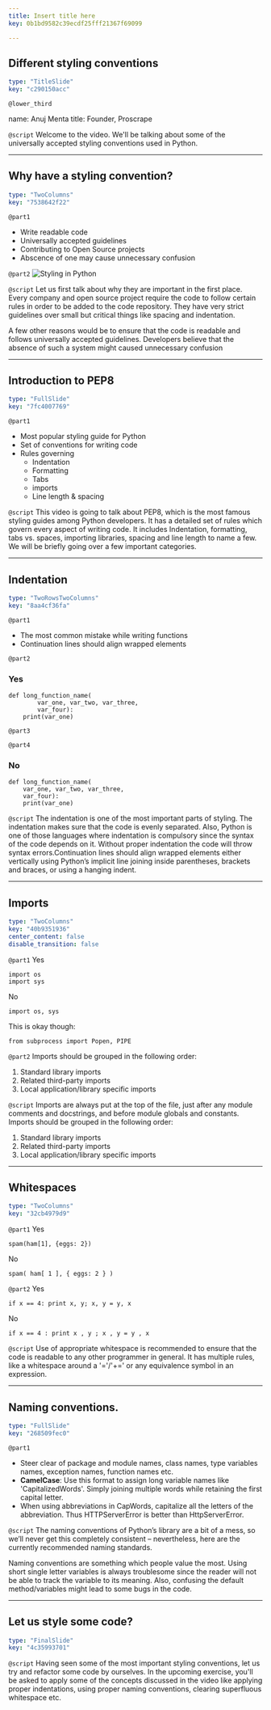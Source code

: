 ```yaml
---
title: Insert title here
key: 0b1bd9582c39ecdf25fff21367f69099

---
```

## Different styling conventions

```yaml
type: "TitleSlide"
key: "c290150acc"
```

`@lower_third`

name: Anuj Menta
title: Founder, Proscrape


`@script`
Welcome to the video. We'll be talking about some of the universally accepted styling conventions used in Python.


---
## Why have a styling convention?

```yaml
type: "TwoColumns"
key: "7538642f22"
```

`@part1`
- Write readable code
- Universally accepted guidelines
- Contributing to Open Source projects
- Abscence of one may cause unnecessary confusion


`@part2`
![Styling in Python](https://static.thenounproject.com/png/1895611-200.png)


`@script`
Let us first talk about why they are important in the first place. Every company and open source project require the code to follow certain rules in order to be added to the code repository. They have very strict guidelines over small but critical things like spacing and indentation. 

A few other reasons would be to ensure that the code is readable and follows universally accepted guidelines. Developers believe that the absence of such a system might caused unnecessary confusion


---
## Introduction to PEP8

```yaml
type: "FullSlide"
key: "7fc4007769"
```

`@part1`
- Most popular styling guide for Python
- Set of conventions for writing code
- Rules governing 
    - Indentation
    - Formatting
    - Tabs
    - imports
    - Line length & spacing


`@script`
This video is going to talk about PEP8, which is the most famous styling guides among Python developers. It has a detailed set of rules which govern every aspect of writing code. It includes Indentation, formatting, tabs vs. spaces, importing libraries, spacing and line length to name a few. We will be briefly going over a few important categories.


---
## Indentation

```yaml
type: "TwoRowsTwoColumns"
key: "8aa4cf36fa"
```

`@part1`
- The most common mistake while writing functions
- Continuation lines should align wrapped elements


`@part2`
### Yes
```
def long_function_name(
        var_one, var_two, var_three,
        var_four):
    print(var_one)
```


`@part3`



`@part4`
### No

```
def long_function_name(
    var_one, var_two, var_three,
    var_four):
    print(var_one)
```


`@script`
The indentation is one of the most important parts of styling. The indentation makes sure that the code is evenly separated. Also, Python is one of those languages where indentation is compulsory since the syntax of the code depends on it. Without proper indentation the code will throw syntax errors.Continuation lines should align wrapped elements either vertically using Python’s implicit line joining inside parentheses, brackets and braces, or using a hanging indent.


---
## Imports 

```yaml
type: "TwoColumns"
key: "40b9351936"
center_content: false
disable_transition: false
```

`@part1`
Yes
```
import os
import sys
```
No
```
import os, sys
```
This is okay though:
```
from subprocess import Popen, PIPE
```


`@part2`
Imports should be grouped in the following order:

1. Standard library imports
2. Related third-party imports
3. Local application/library specific imports


`@script`
Imports are always put at the top of the file, just after any module comments and docstrings, and before module globals and constants.
Imports should be grouped in the following order:

1. Standard library imports
2. Related third-party imports
3. Local application/library specific imports


---
## Whitespaces

```yaml
type: "TwoColumns"
key: "32cb4979d9"
```

`@part1`
Yes
```
spam(ham[1], {eggs: 2})
```
No
```
spam( ham[ 1 ], { eggs: 2 } )
```


`@part2`
Yes
```
if x == 4: print x, y; x, y = y, x
```
No
```
if x == 4 : print x , y ; x , y = y , x
```


`@script`
Use of appropriate whitespace is recommended to ensure that the code is readable to any other programmer in general. It has multiple rules, like a whitespace around a '='/'+=' or any equivalence symbol in an expression.


---
## Naming conventions.

```yaml
type: "FullSlide"
key: "268509fec0"
```

`@part1`
- Steer clear of package and module names, class names, type variables names, exception names, function names etc. 
- **CamelCase**: Use this format to assign long variable names like 'CapitalizedWords'. Simply joining multiple words while retaining the first capital letter. 
- When using abbreviations in CapWords, capitalize all the letters of the abbreviation. Thus HTTPServerError is better than HttpServerError.


`@script`
The naming conventions of Python’s library are a bit of a mess, so we’ll never get this completely consistent – nevertheless, here are the currently recommended naming standards. 

Naming conventions are something which people value the most. Using short single letter variables is always troublesome since the reader will not be able to track the variable to its meaning. Also, confusing the default method/variables might lead to some bugs in the code.


---
## Let us style some code?

```yaml
type: "FinalSlide"
key: "4c35993701"
```

`@script`
Having seen some of the most important styling conventions, let us try and refactor some code by ourselves. In the upcoming exercise, you'll be asked to apply some of the concepts discussed in the video like applying proper indentations, using proper naming conventions, clearing superfluous whitespace etc.

